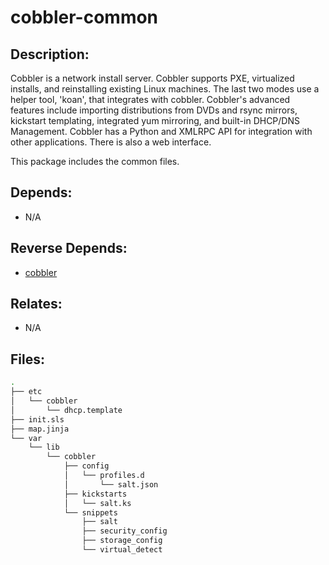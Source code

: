 # cobbler-common

## Description:

Cobbler is a network install server. Cobbler supports PXE, virtualized installs, and reinstalling existing Linux machines. The last two modes use a helper tool, 'koan', that integrates with cobbler. Cobbler's advanced features include importing distributions from DVDs and rsync mirrors, kickstart templating, integrated yum mirroring, and built-in DHCP/DNS Management. Cobbler has a Python and XMLRPC API for integration with other applications. There is also a web interface.

This package includes the common files.

## Depends:

  -  N/A

## Reverse Depends:

  -  [cobbler](/salt/cobbler)

## Relates:

  -  N/A

## Files:

```bash
.
├── etc
│   └── cobbler
│       └── dhcp.template
├── init.sls
├── map.jinja
└── var
    └── lib
        └── cobbler
            ├── config
            │   └── profiles.d
            │       └── salt.json
            ├── kickstarts
            │   └── salt.ks
            └── snippets
                ├── salt
                ├── security_config
                ├── storage_config
                └── virtual_detect
```
